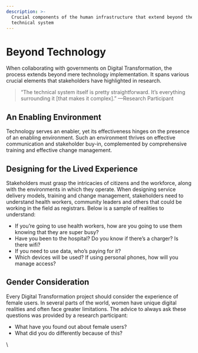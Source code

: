 ```yaml
---
description: >-
  Crucial components of the human infrastructure that extend beyond the
  technical system
---
```


# Beyond Technology

When collaborating with governments on Digital Transformation, the process extends beyond mere technology implementation. It spans various crucial elements that stakeholders have highlighted in research.

> “The technical system itself is pretty straightforward. It’s everything surrounding it \[that makes it complex].” —Research Participant



## An Enabling Environment

Technology serves an enabler, yet its effectiveness hinges on the presence of an enabling environment. Such an environment thrives on effective communication and stakeholder buy-in, complemented by comprehensive training and effective change management.



## Designing for the Lived Experience

Stakeholders must grasp the intricacies of citizens and the workforce, along with the environments in which they operate. When designing service delivery models, training and change management, stakeholders need to understand health workers, community leaders and others that could be working in the field as registrars. Below is a sample of realities to understand:&#x20;

* If you’re going to use health workers, how are you going to use them knowing that they are super busy?&#x20;
* Have you been to the hospital? Do you know if there’s a charger? Is there wifi?&#x20;
* If you need to use data, who’s paying for it?&#x20;
* Which devices will be used? If using personal phones, how will you manage access?



## Gender Consideration

Every Digital Transformation project should consider the experience of female users. In several parts of the world, women have unique digital realities and often face greater limitations. The advice to always ask these questions was provided by a research participant:&#x20;

* What have you found out about female users?&#x20;
* What did you do differently because of this?

\
